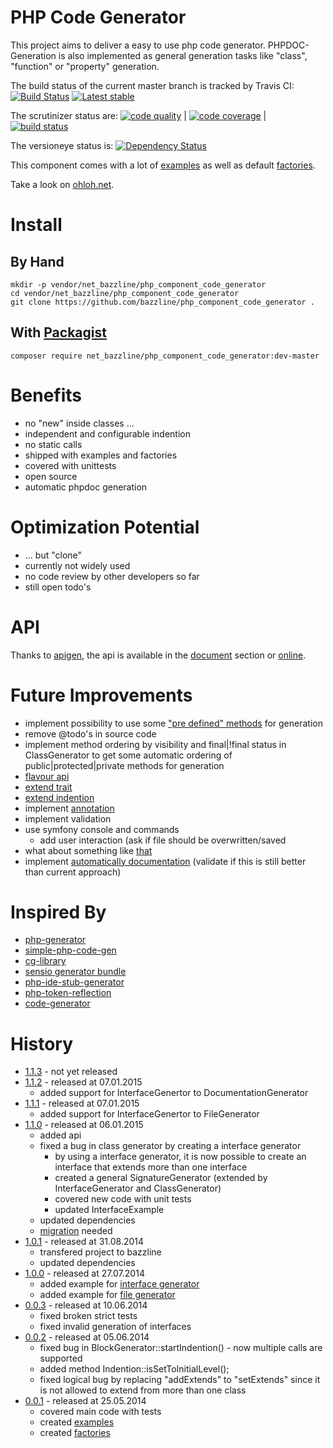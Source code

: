 # PHP Code Generator

This project aims to deliver a easy to use php code generator.
PHPDOC-Generation is also implemented as general generation tasks like "class", "function" or "property" generation.

The build status of the current master branch is tracked by Travis CI: 
[![Build Status](https://travis-ci.org/bazzline/php_component_code_generator.png?branch=master)](http://travis-ci.org/bazzline/php_component_code_generator)
[![Latest stable](https://img.shields.io/packagist/v/net_bazzline/php_component_code_generator.svg)](https://packagist.org/packages/net_bazzline/php_component_code_generator)

The scrutinizer status are:
[![code quality](https://scrutinizer-ci.com/g/bazzline/php_component_code_generator/badges/quality-score.png?b=master)](https://scrutinizer-ci.com/g/bazzline/php_component_code_generator/) | [![code coverage](https://scrutinizer-ci.com/g/bazzline/php_component_code_generator/badges/coverage.png?b=master)](https://scrutinizer-ci.com/g/bazzline/php_component_code_generator/) | [![build status](https://scrutinizer-ci.com/g/bazzline/php_component_locator_generator/badges/build.png?b=master)](https://scrutinizer-ci.com/g/bazzline/php_component_code_generator/)

The versioneye status is:
[![Dependency Status](https://www.versioneye.com/user/projects/54036dbbeab62ac615000143/badge.svg?style=flat)](https://www.versioneye.com/user/projects/54036dbbeab62ac615000143)

This component comes with a lot of [examples](https://github.com/bazzline/php_component_code_generator/tree/master/example) as well as default [factories](https://github.com/bazzline/php_component_code_generator/tree/master/source/Net/Bazzline/Component/CodeGenerator/Factory).

Take a look on [ohloh.net](https://www.ohloh.net/p/php_component_code_generator).

# Install

## By Hand

    mkdir -p vendor/net_bazzline/php_component_code_generator
    cd vendor/net_bazzline/php_component_code_generator
    git clone https://github.com/bazzline/php_component_code_generator .

## With [Packagist](https://packagist.org/packages/net_bazzline/php_component_code_generator)

    composer require net_bazzline/php_component_code_generator:dev-master

# Benefits

* no "new" inside classes ...
* independent and configurable indention
* no static calls
* shipped with examples and factories
* covered with unittests
* open source
* automatic phpdoc generation

# Optimization Potential 

* ... but "clone"
* currently not widely used 
* no code review by other developers so far
* still open todo's

# API

Thanks to [apigen](https://github.com/apigen/apigen), the api is available in the [document](https://github.com/bazzline/php_component_code_generator/blob/master/document/index.html) section or [online](http://code.bazzline.net/).

# Future Improvements

* implement possibility to use some ["pre defined" methods](https://github.com/wells5609/CodeGenerator/tree/master/src/CodeGenerator/Method) for generation
* remove @todo's in source code
* implement method ordering by visibility and final|!final status in ClassGenerator to get some automatic ordering of public|protected|private methods for generation
* [flavour api](https://github.com/propelorm/Propel/blob/master/generator/lib/builder/om/OMBuilder.php)
* [extend trait](https://github.com/Speicher210/CodeGenerator/blob/master/docs/php/oop/generate-trait.md)
* [extend indention](https://github.com/Speicher210/CodeGenerator/blob/master/src/Wingu/OctopusCore/CodeGenerator/GeneratorInterface.php)
* implement [annotation](https://github.com/Speicher210/CodeGenerator/tree/master/src/Wingu/OctopusCore/CodeGenerator/PHP/Annotation)
* implement validation
* use symfony console and commands
    * add user interaction (ask if file should be overwritten/saved
* what about something like [that](https://github.com/zetacomponents/PhpGenerator/blob/master/docs/example_general.php)
* implement [automatically documentation](https://github.com/wells5609/CodeGenerator) (validate if this is still better than current approach)

# Inspired By

* [php-generator](https://github.com/nette/php-generator)
* [simple-php-code-gen](https://github.com/gotohr/simple-php-code-gen)
* [cg-library](https://github.com/schmittjoh/cg-library)
* [sensio generator bundle](https://github.com/sensiolabs/SensioGeneratorBundle)
* [php-ide-stub-generator](https://github.com/racztiborzoltan/php-ide-stub-generator)
* [php-token-reflection](https://github.com/Andrewsville/PHP-Token-Reflection)
* [code-generator](https://github.com/Speicher210/CodeGenerator)

# History

* [1.1.3](https://github.com/bazzline/php_component_code_generator/tree/1.1.3) - not yet released
* [1.1.2](https://github.com/bazzline/php_component_code_generator/tree/1.1.2) - released at 07.01.2015
    * added support for InterfaceGenertor to DocumentationGenerator
* [1.1.1](https://github.com/bazzline/php_component_code_generator/tree/1.1.1) - released at 07.01.2015
    * added support for InterfaceGenertor to FileGenerator
* [1.1.0](https://github.com/bazzline/php_component_code_generator/tree/1.1.0) - released at 06.01.2015
    * added api
    * fixed a bug in class generator by creating a interface generator
        * by using a interface generator, it is now possible to create an interface that extends more than one interface
        * created a general SignatureGenerator (extended by InterfaceGenerator and ClassGenerator)
        * covered new code with unit tests
        * updated InterfaceExample
    * updated dependencies
    * [migration](https://github.com/bazzline/php_component_code_generator/blob/master/migration/1.0.1_to_1.1.0.md) needed
* [1.0.1](https://github.com/bazzline/php_component_code_generator/tree/1.0.1) - released at 31.08.2014
    * transfered project to bazzline
    * updated dependencies
* [1.0.0](https://github.com/bazzline/php_component_code_generator/tree/1.0.0) - released at 27.07.2014
    * added example for [interface generator](https://github.com/bazzline/php_component_code_generator/tree/1.0.0/example/InterfaceExample.php)
    * added example for [file generator](https://github.com/bazzline/php_component_code_generator/tree/1.0.0/example/FileExample.php)
* [0.0.3](https://github.com/bazzline/php_component_code_generator/tree/0.0.3) - released at 10.06.2014
    * fixed broken strict tests
    * fixed invalid generation of interfaces
* [0.0.2](https://github.com/bazzline/php_component_code_generator/tree/0.0.2) - released at 05.06.2014
    * fixed bug in BlockGenerator::startIndention() - now multiple calls are supported
    * added method Indention::isSetToInitialLevel();
    * fixed logical bug by replacing "addExtends" to "setExtends" since it is not allowed to extend from more than one class
* [0.0.1](https://github.com/bazzline/php_component_code_generator/tree/0.0.1) - released at 25.05.2014
    * covered main code with tests
    * created [examples](https://github.com/bazzline/php_component_code_generator/tree/0.0.1/example)
    * created [factories](https://github.com/bazzline/php_component_code_generator/tree/0.0.1/source/Net/Bazzline/Component/CodeGenerator/Factory)
